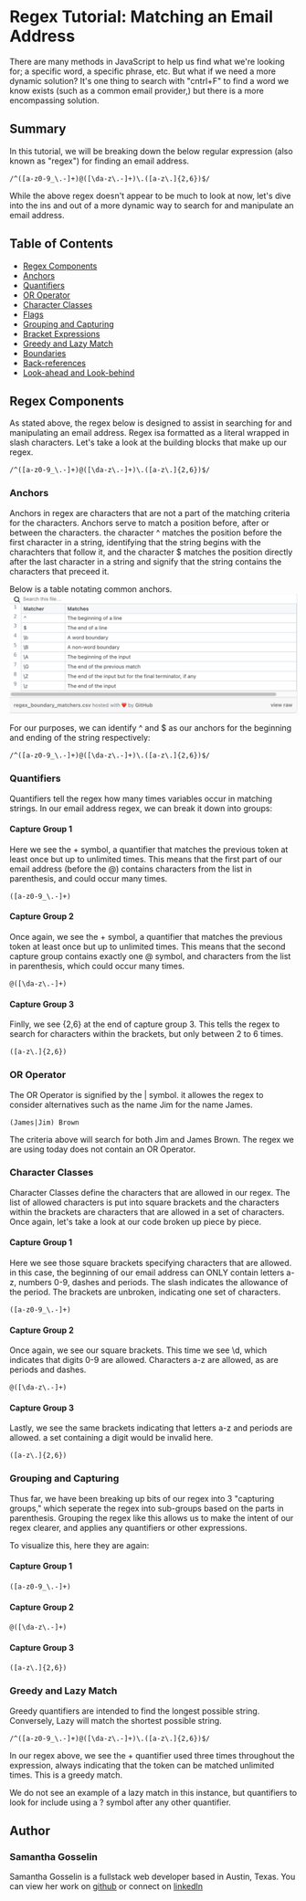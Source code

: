 # Regex Tutorial: Matching an Email Address

There are many methods in JavaScript to help us find what we're looking for; a specific word, a specific phrase, etc. But what if we need a more dynamic solution? It's one thing to search with "cntrl+F" to find a word we know exists (such as a common email provider,) but there is a more encompassing solution.

## Summary

In this tutorial, we will be breaking down the below regular expression (also known as "regex") for finding an email address. 

```
/^([a-z0-9_\.-]+)@([\da-z\.-]+)\.([a-z\.]{2,6})$/
```

While the above regex doesn't appear to be much to look at now, let's dive into the ins and out of a more dynamic way to search for and manipulate an email address.

## Table of Contents

- [Regex Components](#regex-components)
- [Anchors](#anchors)
- [Quantifiers](#quantifiers)
- [OR Operator](#or-operator)
- [Character Classes](#character-classes)
- [Flags](#flags)
- [Grouping and Capturing](#grouping-and-capturing)
- [Bracket Expressions](#bracket-expressions)
- [Greedy and Lazy Match](#greedy-and-lazy-match)
- [Boundaries](#boundaries)
- [Back-references](#back-references)
- [Look-ahead and Look-behind](#look-ahead-and-look-behind)

## Regex Components

As stated above, the regex below is designed to assist in searching for and manipulating an email address. Regex isa formatted as a literal wrapped in slash characters. Let's take a look at the building blocks that make up our regex.

```
/^([a-z0-9_\.-]+)@([\da-z\.-]+)\.([a-z\.]{2,6})$/
```


### Anchors

Anchors in regex are characters that are not a part of the matching criteria for the characters. Anchors serve to match a position before, after or between the characters. the character ^ matches the position before the first character in a string, identifying that the string begins with the charachters that follow it, and the character $ matches the position directly after the last character in a string and signify that the string contains the characters that preceed it. 

Below is a table notating common anchors.
![Regex anchor table by slawo-ch](./images/anchors.png)

For our purposes, we can identify ^ and $ as our anchors for the beginning and ending of the string respectively:

```
/^([a-z0-9_\.-]+)@([\da-z\.-]+)\.([a-z\.]{2,6})$/
```

### Quantifiers

Quantifiers tell the regex how many times variables occur in matching strings. 
In our email address regex, we can break it down into groups:

#### Capture Group 1

Here we see the + symbol, a quantifier that matches the previous token at least once but up to unlimited times. This means that the first part of our email address (before the @) contains characters from the list in parenthesis, and could occur many times. 
```
([a-z0-9_\.-]+)
```
#### Capture Group 2

Once again, we see the + symbol, a quantifier that matches the previous token at least once but up to unlimited times. This means that the second capture group contains exactly one @ symbol, and characters from the list in parenthesis, which could occur many times. 
```
@([\da-z\.-]+)
```
#### Capture Group 3

Finlly, we see {2,6} at the end of capture group 3. This tells the regex to search for characters within the brackets, but only between 2 to 6 times.

```
([a-z\.]{2,6})
```


### OR Operator

The OR Operator is signified by the | symbol. it allowes the regex to consider alternatives such as the name Jim for the name James. 

```
(James|Jim) Brown
```
The criteria above will search for both Jim and James Brown. The regex we are using today does not contain an OR Operator. 

### Character Classes

Character Classes define the characters that are allowed in our regex. The list of allowed characters is put into square brackets and the characters within the brackets are characters that are allowed in a set of characters. Once again, let's take a look at our code broken up piece by piece.

#### Capture Group 1

Here we see those square brackets specifying characters that are allowed. in this case, the beginning of our email address can ONLY contain letters a-z, numbers 0-9, dashes and periods. The slash indicates the allowance of the period. The brackets are unbroken, indicating one set of characters.
```
([a-z0-9_\.-]+)
```
#### Capture Group 2

Once again, we see our square brackets. This time we see \d, which indicates that digits 0-9 are allowed. Characters a-z are allowed, as are periods and dashes.
```
@([\da-z\.-]+)
```
#### Capture Group 3

Lastly, we see the same brackets indicating that letters a-z and periods are allowed. a set containing a digit would be invalid here.

```
([a-z\.]{2,6})
```

### Grouping and Capturing

Thus far, we have been breaking up bits of our regex into 3 "capturing groups," which seperate the regex into sub-groups based on the parts in parenthesis. Grouping the regex like this allows us to make the intent of our regex clearer, and applies any quantifiers or other expressions.

To visualize this, here they are again:
#### Capture Group 1

```
([a-z0-9_\.-]+)
```
#### Capture Group 2

```
@([\da-z\.-]+)
```
#### Capture Group 3

```
([a-z\.]{2,6})
```

### Greedy and Lazy Match
Greedy quantifiers are intended to find the longest possible string. Conversely, Lazy will match the shortest possible string. 

```
/^([a-z0-9_\.-]+)@([\da-z\.-]+)\.([a-z\.]{2,6})$/
```

In our regex above, we see the + quantifier used three times throughout the expression, always indicating that the token can be matched unlimited times. This is a greedy match. 

We do not see an example of a lazy match in this instance, but quantifiers to look for include using a ? symbol after any other quantifier. 

## Author

### Samantha Gosselin

Samantha Gosselin is a fullstack web developer based in Austin, Texas. You can view her work on [github](https://github.com/Samanthag2009) or connect on [linkedIn](https://www.linkedin.com/in/samantha-gosselin-37493517/)
